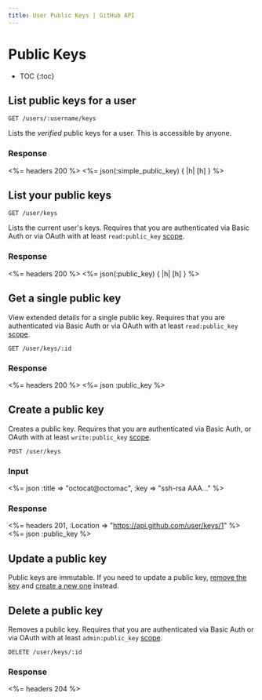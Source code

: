 ```yaml
---
title: User Public Keys | GitHub API
---
```


# Public Keys

* TOC
{:toc}

## List public keys for a user

    GET /users/:username/keys

Lists the _verified_ public keys for a user.  This is accessible by anyone.

### Response

<%= headers 200 %>
<%= json(:simple_public_key) { |h| [h] } %>


## List your public keys

    GET /user/keys

Lists the current user's keys. Requires that you are authenticated via
Basic Auth or via OAuth with at least `read:public_key`
[scope](/v3/oauth/#scopes).

### Response

<%= headers 200 %>
<%= json(:public_key) { |h| [h] } %>

## Get a single public key

View extended details for a single public key. Requires that you are
authenticated via Basic Auth or via OAuth with at least `read:public_key`
[scope](/v3/oauth/#scopes).

    GET /user/keys/:id

### Response

<%= headers 200 %>
<%= json :public_key %>

## Create a public key

Creates a public key. Requires that you are authenticated via Basic Auth,
or OAuth with at least `write:public_key` [scope](/v3/oauth/#scopes).

    POST /user/keys

### Input

<%= json :title => "octocat@octomac", :key => "ssh-rsa AAA..." %>

### Response

<%= headers 201, :Location => "https://api.github.com/user/keys/1" %>
<%= json :public_key %>

## Update a public key

Public keys are immutable. If you need to update a public key, [remove the
key](#delete-a-public-key) and [create a new one](#create-a-public-key)
instead.

## Delete a public key

Removes a public key. Requires that you are authenticated via Basic Auth
or via OAuth with at least `admin:public_key` [scope](/v3/oauth/#scopes).

    DELETE /user/keys/:id

### Response

<%= headers 204 %>
